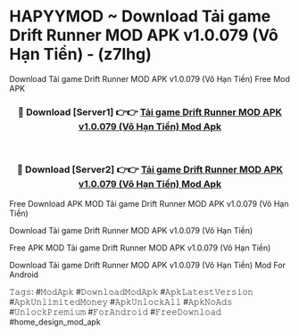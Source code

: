 # HAPYYMOD ~ Download Tải game Drift Runner MOD APK v1.0.079 (Vô Hạn Tiền) - (z7lhg)
Download Tải game Drift Runner MOD APK v1.0.079 (Vô Hạn Tiền) Free Mod APK

<div align="center">
<h3>🔴 Download [Server1] 👉👉 <a href="https://apk-comot.site?title=Tải_game_Drift_Runner_MOD_APK_v1.0.079_(Vô_Hạn_Tiền)">Tải game Drift Runner MOD APK v1.0.079 (Vô Hạn Tiền) Mod Apk</a></h3><br>

<h3>🔴 Download [Server2] 👉👉 <a href="https://apk-comot.site?title=Tải_game_Drift_Runner_MOD_APK_v1.0.079_(Vô_Hạn_Tiền)">Tải game Drift Runner MOD APK v1.0.079 (Vô Hạn Tiền) Mod Apk</a></h3>
</div>


Free Download APK MOD Tải game Drift Runner MOD APK v1.0.079 (Vô Hạn Tiền)

Download Tải game Drift Runner MOD APK v1.0.079 (Vô Hạn Tiền) 

Free APK MOD Tải game Drift Runner MOD APK v1.0.079 (Vô Hạn Tiền) 

Download Tải game Drift Runner MOD APK v1.0.079 (Vô Hạn Tiền) Mod For Android

𝚃𝚊𝚐𝚜: #𝙼𝚘𝚍𝙰𝚙𝚔 #𝙳𝚘𝚠𝚗𝚕𝚘𝚊𝚍𝙼𝚘𝚍𝙰𝚙𝚔 #𝙰𝚙𝚔𝙻𝚊𝚝𝚎𝚜𝚝𝚅𝚎𝚛𝚜𝚒𝚘𝚗 #𝙰𝚙𝚔𝚄𝚗𝚕𝚒𝚖𝚒𝚝𝚎𝚍𝙼𝚘𝚗𝚎𝚢 #𝙰𝚙𝚔𝚄𝚗𝚕𝚘𝚌𝚔𝙰𝚕𝚕 #𝙰𝚙𝚔𝙽𝚘𝙰𝚍𝚜 #𝚄𝚗𝚕𝚘𝚌𝚔𝙿𝚛𝚎𝚖𝚒𝚞𝚖 #𝙵𝚘𝚛𝙰𝚗𝚍𝚛𝚘𝚒𝚍 #𝙵𝚛𝚎𝚎𝙳𝚘𝚠𝚗𝚕𝚘𝚊𝚍 #home_design_mod_apk